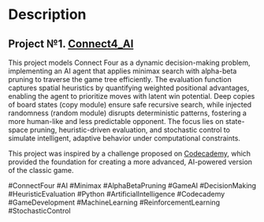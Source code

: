 # Description

## Project №1. [Connect4_AI](https://github.com/kslukin/toy_projects/tree/main/Connect4_AI)

This project models Connect Four as a dynamic decision-making problem, implementing an AI agent that applies minimax search with alpha-beta pruning to traverse the game tree efficiently. The evaluation function captures spatial heuristics by quantifying weighted positional advantages, enabling the agent to prioritize moves with latent win potential. Deep copies of board states (copy module) ensure safe recursive search, while injected randomness (random module) disrupts deterministic patterns, fostering a more human-like and less predictable opponent. The focus lies on state-space pruning, heuristic-driven evaluation, and stochastic control to simulate intelligent, adaptive behavior under computational constraints.

This project was inspired by a challenge proposed on [Codecademy](https://www.codecademy.com/projects/practice/minimax-connect-four), which provided the foundation for creating a more advanced, AI-powered version of the classic game.

#ConnectFour #AI #Minimax #AlphaBetaPruning #GameAI #DecisionMaking #HeuristicEvaluation #Python #ArtificialIntelligence #Codecademy #GameDevelopment #MachineLearning #ReinforcementLearning #StochasticControl
